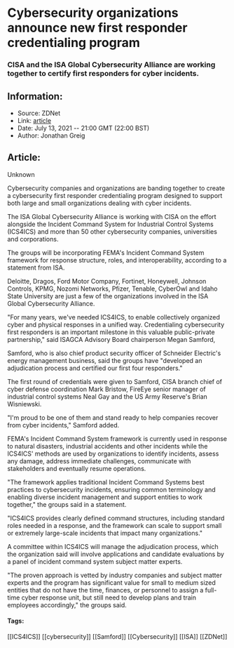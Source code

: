 # Cybersecurity organizations announce new first responder credentialing program
### CISA and the ISA Global Cybersecurity Alliance are working together to certify first responders for cyber incidents.

## Information:
+ Source: ZDNet
+ Link: [article](https://www.zdnet.com/article/cybersecurity-organizations-announce-new-first-responder-credentialing-program/)
+ Date: July 13, 2021 -- 21:00 GMT (22:00 BST)
+ Author: Jonathan Greig


## Article:
Unknown

Cybersecurity companies and organizations are banding together to create a cybersecurity first responder credentialing program designed to support both large and small organizations dealing with cyber incidents. 

The ISA Global Cybersecurity Alliance is working with CISA on the effort alongside the Incident Command System for Industrial Control Systems (ICS4ICS) and more than 50 other cybersecurity companies, universities and corporations. 

The groups will be incorporating FEMA's Incident Command System framework for response structure, roles, and interoperability, according to a statement from ISA. 

Deloitte, Dragos, Ford Motor Company, Fortinet, Honeywell, Johnson Controls, KPMG, Nozomi Networks, Pfizer, Tenable, CyberOwl and Idaho State University are just a few of the organizations involved in the ISA Global Cybersecurity Alliance. 

"For many years, we've needed ICS4ICS, to enable collectively organized cyber and physical responses in a unified way. Credentialing cybersecurity first responders is an important milestone in this valuable public-private partnership," said ISAGCA Advisory Board chairperson Megan Samford, 

Samford, who is also chief product security officer of Schneider Electric's energy management business, said the groups have "developed an adjudication process and certified our first four responders."

The first round of credentials were given to Samford, CISA branch chief of cyber defense coordination Mark Bristow, FireEye senior manager of industrial control systems Neal Gay and the US Army Reserve's Brian Wisniewski. 






"I'm proud to be one of them and stand ready to help companies recover from cyber incidents," Samford added. 

FEMA's Incident Command System framework is currently used in response to natural disasters, industrial accidents and other incidents while the ICS4ICS' methods are used by organizations to identify incidents, assess any damage, address immediate challenges, communicate with stakeholders and eventually resume operations. 


"The framework applies traditional Incident Command Systems best practices to cybersecurity incidents, ensuring common terminology and enabling diverse incident management and support entities to work together," the groups said in a statement.  

"ICS4ICS provides clearly defined command structures, including standard roles needed in a response, and the framework can scale to support small or extremely large-scale incidents that impact many organizations."

A committee within ICS4ICS will manage the adjudication process, which the organization said will involve applications and candidate evaluations by a panel of incident command system subject matter experts. 

"The proven approach is vetted by industry companies and subject matter experts and the program has significant value for small to medium sized entities that do not have the time, finances, or personnel to assign a full-time cyber response unit, but still need to develop plans and train employees accordingly," the groups said. 





#### Tags:
[[ICS4ICS]] [[cybersecurity]] [[Samford]] [[Cybersecurity]] [[ISA]] [[ZDNet]]
